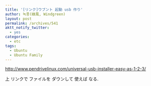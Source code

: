 ```yaml
---
title: '[リンク]ウブント 起動 usb 作り'
author: 녹풍(綠風, Windgreen)
layout: post
permalink: /archives/541
aktt_notify_twitter:
  - yes
categories:
  - etc
tags:
  - Ubuntu
  - Ubuntu Family
---
```

<a target="_top" href="http://www.pendrivelinux.com/universal-usb-installer-easy-as-1-2-3/">http://www.pendrivelinux.com/universal-usb-installer-easy-as-1-2-3/</a> <div>
  上 リンクで ファイルを ダウンして 使えば なる.
</div>